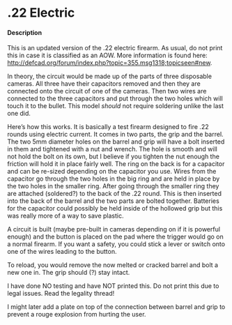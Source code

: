 # .22 Electric

#### Description
This is an updated version of the .22 electric firearm. As usual, do not print this in case it is classified as an AOW. More information is found here: http://defcad.org/forum/index.php?topic=355.msg1318;topicseen#new.

In theory, the circuit would be made up of the parts of three disposable cameras. All three have their capacitors removed and then they are connected onto the circuit of one of the cameras. Then two wires are connected to the three capacitors and put through the two holes which will touch it to the bullet. This model *should* not require soldering unlike the last one did.

Here’s how this works. It is basically a test firearm designed to fire .22 rounds using electric current. It comes in two parts, the grip and the barrel. The two 5mm diameter holes on the barrel and grip will have a bolt inserted in them and tightened with a nut and wrench. The hole is smooth and will not hold the bolt on its own, but I believe if you tighten the nut enough the friction will hold it in place fairly well. The ring on the back is for a capacitor and can be re-sized depending on the capacitor you use. Wires from the capacitor go through the two holes in the big ring and are held in place by the two holes in the smaller ring. After going through the smaller ring they are attached (soldered?) to the back of the .22 round. This is then inserted into the back of the barrel and the two parts are bolted together. Batteries for the capacitor could possibly be held inside of the hollowed grip but this was really more of a way to save plastic.

A circuit is built (maybe pre-built in cameras depending on if it is powerful enough) and the button is placed on the pad where the trigger would go on a normal firearm. If you want a safety, you could stick a lever or switch onto one of the wires leading to the button.

To reload, you would remove the now melted or cracked barrel and bolt a new one in. The grip should (?) stay intact.

I have done NO testing and have NOT printed this. Do not print this due to legal issues. Read the legality thread!

I might later add a plate on top of the connection between barrel and grip to prevent a rouge explosion from hurting the user.
